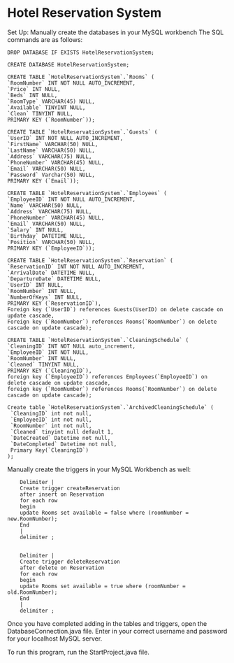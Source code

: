 # Hotel Reservation System

Set Up:
Manually create the databases in your MySQL workbench
The SQL commands are as follows:
    
    DROP DATABASE IF EXISTS HotelReservationSystem;

    CREATE DATABASE HotelReservationSystem;

    CREATE TABLE `HotelReservationSystem`.`Rooms` (
    `RoomNumber` INT NOT NULL AUTO_INCREMENT,
    `Price` INT NULL,
    `Beds` INT NULL,
    `RoomType` VARCHAR(45) NULL,
    `Available` TINYINT NULL,
    `Clean` TINYINT NULL,
    PRIMARY KEY (`RoomNumber`));

    CREATE TABLE `HotelReservationSystem`.`Guests` (
    `UserID` INT NOT NULL AUTO_INCREMENT,
    `FirstName` VARCHAR(50) NULL,
    `LastName` VARCHAR(50) NULL,
    `Address` VARCHAR(75) NULL,
    `PhoneNumber` VARCHAR(45) NULL,
    `Email` VARCHAR(50) NULL,
    `Password` Varchar(50) NULL,
    PRIMARY KEY (`Email`));
    
    CREATE TABLE `HotelReservationSystem`.`Employees` (
    `EmployeeID` INT NOT NULL AUTO_INCREMENT,
    `Name` VARCHAR(50) NULL,
    `Address` VARCHAR(75) NULL,
    `PhoneNumber` VARCHAR(45) NULL,
    `Email` VARCHAR(50) NULL,
    `Salary` INT NULL,
    `Birthday` DATETIME NULL,
    `Position` VARCHAR(50) NULL,
    PRIMARY KEY (`EmployeeID`));
    
    CREATE TABLE `HotelReservationSystem`.`Reservation` (
    `ReservationID` INT NOT NULL AUTO_INCREMENT,
    `ArrivalDate` DATETIME NULL,
    `DepartureDate` DATETIME NULL,
    `UserID` INT NULL,
    `RoomNumber` INT NULL,
    `NumberOfKeys` INT NULL,
    PRIMARY KEY (`ReservationID`),
    Foreign key (`UserID`) references Guests(UserID) on delete cascade on update cascade,
    Foreign key (`RoomNumber`) references Rooms(`RoomNumber`) on delete cascade on update cascade);

    CREATE TABLE `HotelReservationSystem`.`CleaningSchedule` (
    `CleaningID` INT NOT NULL auto_increment,
    `EmployeeID` INT NOT NULL,
    `RoomNumber` INT NULL,
    `Cleaned` TINYINT NULL,
    PRIMARY KEY (`CleaningID`),
    foreign key (`EmployeeID`) references Employees(`EmployeeID`) on delete cascade on update cascade,
    foreign key (`RoomNumber`) references Rooms(`RoomNumber`) on delete cascade on update cascade);
    
    Create table `HotelReservationSystem`.`ArchivedCleaningSchedule` (
     `CleaningID` int not null,
     `EmployeeID` int not null,
     `RoomNumber` int not null,
     `Cleaned` tinyint null default 1,
     `DateCreated` Datetime not null,
     `DateCompleted` Datetime not null,
     Primary Key(`CleaningID`)
    );







Manually create the triggers in your MySQL Workbench as well:

        Delimiter |
        Create trigger createReservation
        after insert on Reservation
        for each row
        begin
        update Rooms set available = false where (roomNumber = new.RoomNumber);
        End
        |
        delimiter ;


        Delimiter |
        Create trigger deleteReservation
        after delete on Reservation
        for each row
        begin
        update Rooms set available = true where (roomNumber = old.RoomNumber);
        End
        |
        delimiter ;

    
Once you have completed adding in the tables and triggers, open the DatabaseConnection.java file. Enter in your correct username and password for your localhost MySQL server.

To run this program, run the StartProject.java file.
